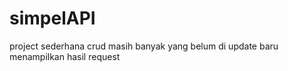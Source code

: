 # simpelAPI
project sederhana crud
masih banyak yang belum di update
baru menampilkan hasil request
